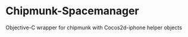 Chipmunk-Spacemanager
=====================

Objective-C wrapper for chipmunk with Cocos2d-iphone helper objects